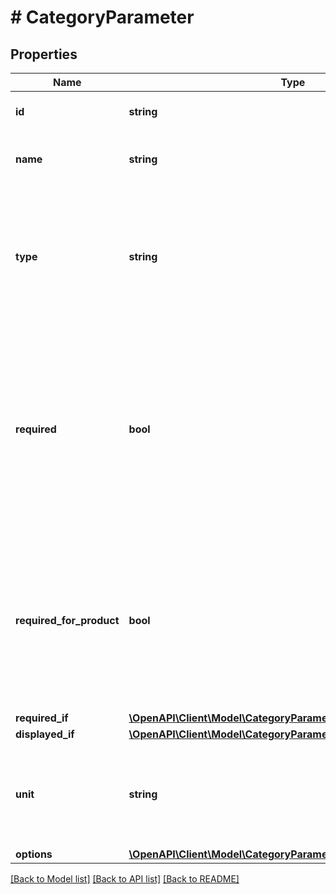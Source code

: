 # # CategoryParameter

## Properties

Name | Type | Description | Notes
------------ | ------------- | ------------- | -------------
**id** | **string** | The ID of the parameter. | [optional]
**name** | **string** | The name of the parameter in Polish. | [optional]
**type** | **string** | The type of the parameter. Other fields in this structure may appear based on the type of the parameter. |
**required** | **bool** | Indicates whether the value of this parameter must be set in an offer. Offers without required parameters set cannot be published. See also &#x60;requiredIf&#x60;. | [optional]
**required_for_product** | **bool** | Indicates whether the value of this parameter must be set in a product. Product without required parameters set cannot be created. | [optional]
**required_if** | [**\OpenAPI\Client\Model\CategoryParameterRequirementConditions**](CategoryParameterRequirementConditions.md) |  | [optional]
**displayed_if** | [**\OpenAPI\Client\Model\CategoryParameterDisplayConditions**](CategoryParameterDisplayConditions.md) |  | [optional]
**unit** | **string** | The unit in which values of the parameter are used. May be &#x60;null&#x60;. | [optional]
**options** | [**\OpenAPI\Client\Model\CategoryParameterOptions**](CategoryParameterOptions.md) |  | [optional]

[[Back to Model list]](../../README.md#models) [[Back to API list]](../../README.md#endpoints) [[Back to README]](../../README.md)

